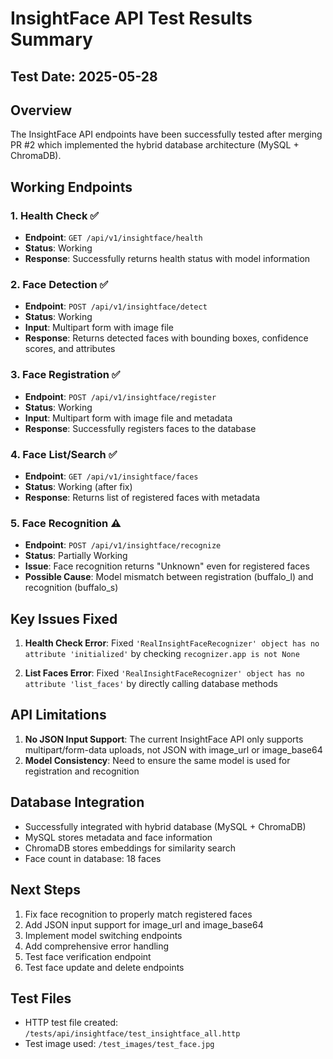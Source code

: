 # InsightFace API Test Results Summary

## Test Date: 2025-05-28

## Overview
The InsightFace API endpoints have been successfully tested after merging PR #2 which implemented the hybrid database architecture (MySQL + ChromaDB).

## Working Endpoints

### 1. Health Check ✅
- **Endpoint**: `GET /api/v1/insightface/health`
- **Status**: Working
- **Response**: Successfully returns health status with model information

### 2. Face Detection ✅
- **Endpoint**: `POST /api/v1/insightface/detect`
- **Status**: Working
- **Input**: Multipart form with image file
- **Response**: Returns detected faces with bounding boxes, confidence scores, and attributes

### 3. Face Registration ✅
- **Endpoint**: `POST /api/v1/insightface/register`
- **Status**: Working
- **Input**: Multipart form with image file and metadata
- **Response**: Successfully registers faces to the database

### 4. Face List/Search ✅
- **Endpoint**: `GET /api/v1/insightface/faces`
- **Status**: Working (after fix)
- **Response**: Returns list of registered faces with metadata

### 5. Face Recognition ⚠️
- **Endpoint**: `POST /api/v1/insightface/recognize`
- **Status**: Partially Working
- **Issue**: Face recognition returns "Unknown" even for registered faces
- **Possible Cause**: Model mismatch between registration (buffalo_l) and recognition (buffalo_s)

## Key Issues Fixed

1. **Health Check Error**: Fixed `'RealInsightFaceRecognizer' object has no attribute 'initialized'` by checking `recognizer.app is not None`

2. **List Faces Error**: Fixed `'RealInsightFaceRecognizer' object has no attribute 'list_faces'` by directly calling database methods

## API Limitations

1. **No JSON Input Support**: The current InsightFace API only supports multipart/form-data uploads, not JSON with image_url or image_base64
2. **Model Consistency**: Need to ensure the same model is used for registration and recognition

## Database Integration

- Successfully integrated with hybrid database (MySQL + ChromaDB)
- MySQL stores metadata and face information
- ChromaDB stores embeddings for similarity search
- Face count in database: 18 faces

## Next Steps

1. Fix face recognition to properly match registered faces
2. Add JSON input support for image_url and image_base64
3. Implement model switching endpoints
4. Add comprehensive error handling
5. Test face verification endpoint
6. Test face update and delete endpoints

## Test Files

- HTTP test file created: `/tests/api/insightface/test_insightface_all.http`
- Test image used: `/test_images/test_face.jpg`